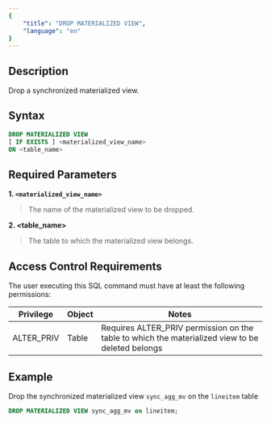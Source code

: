 ```yaml
---
{
    "title": "DROP MATERIALIZED VIEW",
    "language": "en"
}
---
```


<!--
Licensed to the Apache Software Foundation (ASF) under one
or more contributor license agreements.  See the NOTICE file
distributed with this work for additional information
regarding copyright ownership.  The ASF licenses this file
to you under the Apache License, Version 2.0 (the
"License"); you may not use this file except in compliance
with the License.  You may obtain a copy of the License at

  http://www.apache.org/licenses/LICENSE-2.0

Unless required by applicable law or agreed to in writing,
software distributed under the License is distributed on an
"AS IS" BASIS, WITHOUT WARRANTIES OR CONDITIONS OF ANY
KIND, either express or implied.  See the License for the
specific language governing permissions and limitations
under the License.
-->


## Description

Drop a synchronized materialized view.

## Syntax


```sql
DROP MATERIALIZED VIEW 
[ IF EXISTS ] <materialized_view_name>
ON <table_name>
```

## Required Parameters

**1. `<materialized_view_name>`**

> The name of the materialized view to be dropped.

**2. <table_name>**

> The table to which the materialized view belongs.

## Access Control Requirements

The user executing this SQL command must have at least the following permissions:

| Privilege  | Object | Notes                                                        |
| ---------- | ------ | ------------------------------------------------------------ |
| ALTER_PRIV | Table  | Requires ALTER_PRIV permission on the table to which the materialized view to be deleted belongs |

## Example

Drop the synchronized materialized view `sync_agg_mv` on the `lineitem` table


```sql
DROP MATERIALIZED VIEW sync_agg_mv on lineitem;
```
